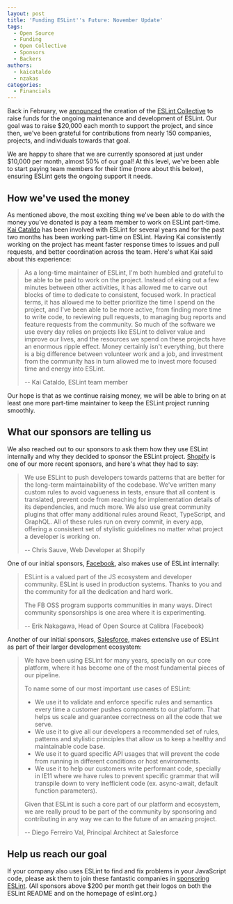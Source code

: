 ```yaml
---
layout: post
title: 'Funding ESLint''s Future: November Update'
tags:
  - Open Source
  - Funding
  - Open Collective
  - Sponsors
  - Backers
authors:
  - kaicataldo
  - nzakas
categories:
  - Financials
---
```


Back in February, we [announced](https://eslint.org/blog/2019/02/funding-eslint-future) the creation of the [ESLint Collective](https://opencollective.com/eslint) to raise funds for the ongoing maintenance and development of ESLint. Our goal was to raise $20,000 each month to support the project, and since then, we've been grateful for contributions from nearly 150 companies, projects, and individuals towards that goal.

We are happy to share that we are currently sponsored at just under $10,000 per month, almost 50% of our goal! At this level, we've been able to start paying team members for their time (more about this below), ensuring ESLint gets the ongoing support it needs.

## How we've used the money

As mentioned above, the most exciting thing we've been able to do with the money you've donated is pay a team member to work on ESLint part-time. [Kai Cataldo](https://github.com/kaicataldo) has been involved with ESLint for several years and for the past two months has been working part-time on ESLint. Having Kai consistently working on the project has meant faster response times to issues and pull requests, and better coordination across the team. Here's what Kai said about this experience:

> As a long-time maintainer of ESLint, I'm both humbled and grateful to be able to be paid to work on the project. Instead of eking out a few minutes between other activities, it has allowed me to carve out blocks of time to dedicate to consistent, focused work. In practical terms, it has allowed me to better prioritize the time I spend on the project, and I've been able to be more active, from finding more time to write code, to reviewing pull requests, to  managing bug reports and feature requests from the community. So much of the software we use every day relies on projects like ESLint to deliver value and improve our lives, and the resources we spend on these projects have an enormous ripple effect. Money certainly isn't everything, but there is a big difference between volunteer work and a job, and investment from the community has in turn allowed me to invest more focused time and energy into ESLint.
>
> -- Kai Cataldo, ESLint team member

Our hope is that as we continue raising money, we will be able to bring on at least one more part-time maintainer to keep the ESLint project running smoothly.

## What our sponsors are telling us

We also reached out to our sponsors to ask them how they use ESLint internally and why they decided to sponsor the ESLint project. [Shopify](https://shopify.com) is one of our more recent sponsors, and here's what they had to say:

> We use ESLint to push developers towards patterns that are better for the long-term maintainability of the codebase. We've written many custom rules to avoid vagueness in tests, ensure that all content is translated, prevent code from reaching for implementation details of its dependencies, and much more. We also use great community plugins that offer many additional rules around React, TypeScript, and GraphQL. All of these rules run on every commit, in every app, offering a consistent set of stylistic guidelines no matter what project a developer is working on.
>
> -- Chris Sauve, Web Developer at Shopify

One of our initial sponsors, [Facebook](https://facebook.com), also makes use of ESLint internally:

> ESLint is a valued part of the JS ecosystem and developer community. ESLint is used in production systems. Thanks to you and the community for all the dedication and hard work.
>
> The FB OSS program supports communities in many ways. Direct community sponsorships is one area where it is experimenting.
>
> -- Erik Nakagawa, Head of Open Source at Calibra (Facebook)

Another of our initial sponsors, [Salesforce](https://salesforce.com), makes extensive use of ESLint as part of their larger development ecosystem:

> We have been using ESLint for many years, specially on our core platform, where it has become one of the most fundamental pieces of our pipeline.
>
> To name some of our most important use cases of ESLint:
>
> - We use it to validate and enforce specific rules and semantics every time a customer pushes components to our platform. That helps us scale and guarantee correctness on all the code that we serve.
> - We use it to give all our developers a recommended set of rules, patterns and stylistic principles that allow us to keep a healthy and maintainable code base.
> - We use it to guard specific API usages that will prevent the code from running in different conditions or host environments.
> - We use it to help our customers write performant code, specially in IE11 where we have rules to prevent specific grammar that will transpile down to very inefficient code (ex. async-await, default function parameters).
>
> Given that ESLint is such a core part of our platform and ecosystem, we are really proud to be part of the community by sponsoring and contributing in any way we can to the future of an amazing project.
>
> -- Diego Ferreiro Val, Principal Architect at Salesforce

## Help us reach our goal

If your company also uses ESLint to find and fix problems in your JavaScript code, please ask them to join these fantastic companies in [sponsoring ESLint](https://opencollective.com/eslint). (All sponsors above $200 per month get their logos on both the ESLint README and on the homepage of eslint.org.)
